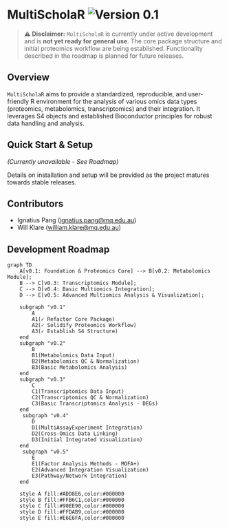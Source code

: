 # MultiScholaR <img src="https://img.shields.io/badge/Version-0.1-orange?style=for-the-badge" alt="Version 0.1">

>**⚠️ Disclaimer:** `MultiScholaR` is currently under active development and is **not yet ready for general use**. The core package structure and initial proteomics workflow are being established. Functionality described in the roadmap is planned for future releases.

## Overview

`MultiScholaR` aims to provide a standardized, reproducible, and user-friendly R environment for the analysis of various omics data types (proteomics, metabolomics, transcriptomics) and their integration. It leverages S4 objects and established Bioconductor principles for robust data handling and analysis.

## Quick Start & Setup

*(Currently unavailable - See Roadmap)*

Details on installation and setup will be provided as the project matures towards stable releases.

## Contributors
* Ignatius Pang (ignatius.pang@mq.edu.au)
* Will Klare (william.klare@mq.edu.au)

## Development Roadmap

```mermaid
graph TD
    A[v0.1: Foundation & Proteomics Core] --> B[v0.2: Metabolomics Module];
    B --> C[v0.3: Transcriptomics Module];
    C --> D[v0.4: Basic Multiomics Integration];
    D --> E[v0.5: Advanced Multiomics Analysis & Visualization];

    subgraph "v0.1"
        A
        A1(✓ Refactor Core Package)
        A2(✓ Solidify Proteomics Workflow)
        A3(✓ Establish S4 Structure)
    end
    subgraph "v0.2"
        B
        B1(Metabolomics Data Input)
        B2(Metabolomics QC & Normalization)
        B3(Basic Metabolomics Analysis)
    end
    subgraph "v0.3"
        C
        C1(Transcriptomics Data Input)
        C2(Transcriptomics QC & Normalization)
        C3(Basic Transcriptomics Analysis - DEGs)
    end
     subgraph "v0.4"
        D
        D1(MultiAssayExperiment Integration)
        D2(Cross-Omics Data Linking)
        D3(Initial Integrated Visualization)
    end
     subgraph "v0.5"
        E
        E1(Factor Analysis Methods - MOFA+)
        E2(Advanced Integration Visualization)
        E3(Pathway/Network Integration)
    end

    style A fill:#ADD8E6,color:#000000
    style B fill:#FFB6C1,color:#000000
    style C fill:#90EE90,color:#000000
    style D fill:#FFDAB9,color:#000000
    style E fill:#E6E6FA,color:#000000
```